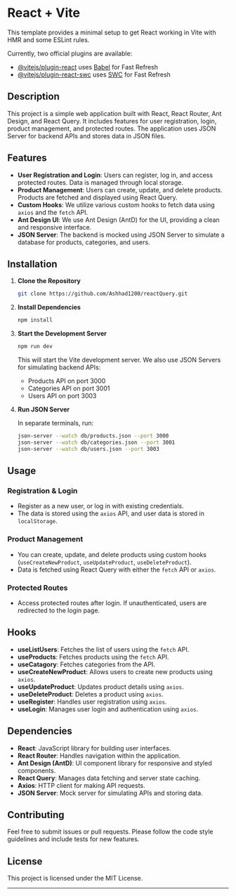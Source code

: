 # React + Vite

This template provides a minimal setup to get React working in Vite with HMR and some ESLint rules.

Currently, two official plugins are available:

- [@vitejs/plugin-react](https://github.com/vitejs/vite-plugin-react/blob/main/packages/plugin-react/README.md) uses [Babel](https://babeljs.io/) for Fast Refresh
- [@vitejs/plugin-react-swc](https://github.com/vitejs/vite-plugin-react-swc) uses [SWC](https://swc.rs/) for Fast Refresh

## Description

This project is a simple web application built with React, React Router, Ant Design, and React Query. It includes features for user registration, login, product management, and protected routes. The application uses JSON Server for backend APIs and stores data in JSON files.

## Features

- **User Registration and Login**: Users can register, log in, and access protected routes. Data is managed through local storage.
- **Product Management**: Users can create, update, and delete products. Products are fetched and displayed using React Query.
- **Custom Hooks**: We utilize various custom hooks to fetch data using `axios` and the `fetch` API.
- **Ant Design UI**: We use Ant Design (AntD) for the UI, providing a clean and responsive interface.
- **JSON Server**: The backend is mocked using JSON Server to simulate a database for products, categories, and users.

## Installation

1. **Clone the Repository**

   ```bash
   git clone https://github.com/Ashhad1200/reactQuery.git
   ```

2. **Install Dependencies**

   ```bash
   npm install
   ```

3. **Start the Development Server**

   ```bash
   npm run dev
   ```

   This will start the Vite development server. We also use JSON Servers for simulating backend APIs:

   - Products API on port 3000
   - Categories API on port 3001
   - Users API on port 3003

4. **Run JSON Server**

   In separate terminals, run:

   ```bash
   json-server --watch db/products.json --port 3000
   json-server --watch db/categories.json --port 3001
   json-server --watch db/users.json --port 3003
   ```

## Usage

### Registration & Login

- Register as a new user, or log in with existing credentials.  
- The data is stored using the `axios` API, and user data is stored in `localStorage`.

### Product Management

- You can create, update, and delete products using custom hooks (`useCreateNewProduct`, `useUpdateProduct`, `useDeleteProduct`).
- Data is fetched using React Query with either the `fetch` API or `axios`.

### Protected Routes

- Access protected routes after login. If unauthenticated, users are redirected to the login page.

## Hooks

- **useListUsers**: Fetches the list of users using the `fetch` API.
- **useProducts**: Fetches products using the `fetch` API.
- **useCatagory**: Fetches categories from the API.
- **useCreateNewProduct**: Allows users to create new products using `axios`.
- **useUpdateProduct**: Updates product details using `axios`.
- **useDeleteProduct**: Deletes a product using `axios`.
- **useRegister**: Handles user registration using `axios`.
- **useLogin**: Manages user login and authentication using `axios`.

## Dependencies

- **React**: JavaScript library for building user interfaces.
- **React Router**: Handles navigation within the application.
- **Ant Design (AntD)**: UI component library for responsive and styled components.
- **React Query**: Manages data fetching and server state caching.
- **Axios**: HTTP client for making API requests.
- **JSON Server**: Mock server for simulating APIs and storing data.

## Contributing

Feel free to submit issues or pull requests. Please follow the code style guidelines and include tests for new features.

## License

This project is licensed under the MIT License.

---